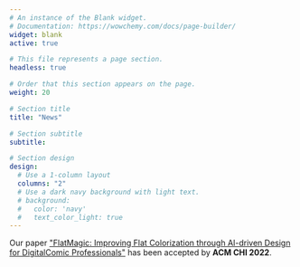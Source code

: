 ```yaml
---
# An instance of the Blank widget.
# Documentation: https://wowchemy.com/docs/page-builder/
widget: blank
active: true

# This file represents a page section.
headless: true

# Order that this section appears on the page.
weight: 20

# Section title
title: "News"

# Section subtitle
subtitle:

# Section design
design:
  # Use a 1-column layout
  columns: "2"
  # Use a dark navy background with light text.
  # background:
  #   color: 'navy'
  #   text_color_light: true
---
```


Our paper ["FlatMagic: Improving Flat Colorization through AI-driven Design for DigitalComic Professionals"](./publication/flatmagic) has been accepted by **ACM CHI 2022**.